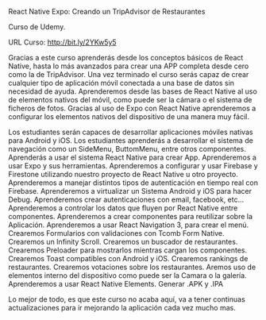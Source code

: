 React Native Expo: Creando un TripAdvisor de Restaurantes

Curso de Udemy.

URL Curso: http://bit.ly/2YKw5y5


Gracias a este curso aprenderás desde los conceptos básicos de React Native, hasta lo más avanzados para crear una APP completa desde cero como la de TripAdvisor.
Una vez terminado el curso serás capaz de crear cualquier tipo de aplicación móvil conectada a una base de datos sin necesidad de ayuda.
Aprenderemos desde las bases de React Native al uso de elementos nativos del móvil, como puede ser la cámara o el sistema de ficheros de fotos.
Gracias al uso de Expo con React Native aprenderemos a configurar los elementos nativos del dispositivo de una manera muy fácil.

Los estudiantes serán capaces de desarrollar aplicaciones móviles nativas para Android y iOS.
Los estudiantes aprenderás a desarrollar el sistema de navegación como un SideMenu, ButtomMenu, entre otros componentes.
Aprenderás a usar el sistema React Native para crear App.
Aprenderemos a usar Expo y sus herramientas.
Aprenderemos a configurar y usar Firebase y Firestone utilizando nuestro proyecto de React Native u otro proyecto.
Aprenderemos a manejar distintos tipos de autenticación en tiempo real con Firebase.
Aprenderemos a virtualizar un Sistema Android y iOS para hacer Debug.
Aprenderemos crear autenticaciones con email, facebook, etc...
Aprenderemos a controlar los datos que fluyen por React Native entre componentes.
Aprenderemos a crear componentes para reutilizar sobre la Aplicación.
Aprenderemos a usar React Navigation 3, para crear el menú.
Crearemos Formularios con validaciones con Tcomb Form Native.
Crearemos un Infinity Scroll.
Crearemos un buscador de restaurantes.
Crearemos Preloader para mostrarlos mientras cargan los componentes.
Crearemos Toast compatibles con Android y iOS.
Crearemos rankings de restaurantes.
Crearemos votaciones sobre los restaurantes.
Aremos uso de elementos interno del dispositivo como puede ser la Camara o la galería.
Aprenderemos a usar React Native Elements.
Generar .APK y .IPA

Lo mejor de todo, es que este curso no acaba aquí, va a tener continuas actualizaciones para ir mejorando la aplicación cada vez mucho mas.
